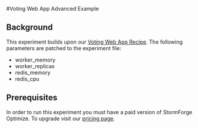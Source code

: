 #Voting Web App Advanced Example

## Background
This experiment builds upon our [Voting Web App Recipe](https://github.com/thestormforge/examples/tree/master/voting-webapp). The following parameters are patched to the experiment file:
* worker_memory
* worker_replicas
* redis_memory
* redis_cpu


## Prerequisites
In order to run this experiment you must have a paid version of StormForge Optimize. To upgrade visit our [pricing page](https://www.stormforge.io/pricing/).
